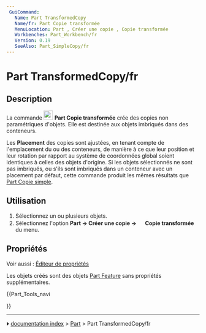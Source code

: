 ```yaml
---
 GuiCommand:
   Name: Part TransformedCopy
   Name/fr: Part Copie transformée
   MenuLocation: Part , Créer une copie , Copie transformée
   Workbenches: Part_Workbench/fr
   Version: 0.19
   SeeAlso: Part_SimpleCopy/fr
---
```


# Part TransformedCopy/fr



## Description

La commande <img alt="" src=images/Part_TransformedCopy.svg  style="width:24px;"> **Part Copie transformée** crée des copies non paramétriques d\'objets. Elle est destinée aux objets imbriqués dans des conteneurs.

Les **Placement** des copies sont ajustées, en tenant compte de l\'emplacement du ou des conteneurs, de manière à ce que leur position et leur rotation par rapport au système de coordonnées global soient identiques à celles des objets d\'origine. Si les objets sélectionnés ne sont pas imbriqués, ou s\'ils sont imbriqués dans un conteneur avec un placement par défaut, cette commande produit les mêmes résultats que [Part Copie simple](Part_SimpleCopy/fr.md).



## Utilisation

1.  Sélectionnez un ou plusieurs objets.
2.  Sélectionnez l\'option **Part → Créer une copie → <img src="images/Part_TransformedCopy.svg" width=16px> Copie transformée** du menu.



## Propriétés

Voir aussi : [Éditeur de propriétés](Property_editor/fr.md)

Les objets créés sont des objets [Part Feature](Part_Feature/fr.md) sans propriétés supplémentaires.





{{Part_Tools_navi

}}



---
⏵ [documentation index](../README.md) > [Part](Part_Workbench.md) > Part TransformedCopy/fr
